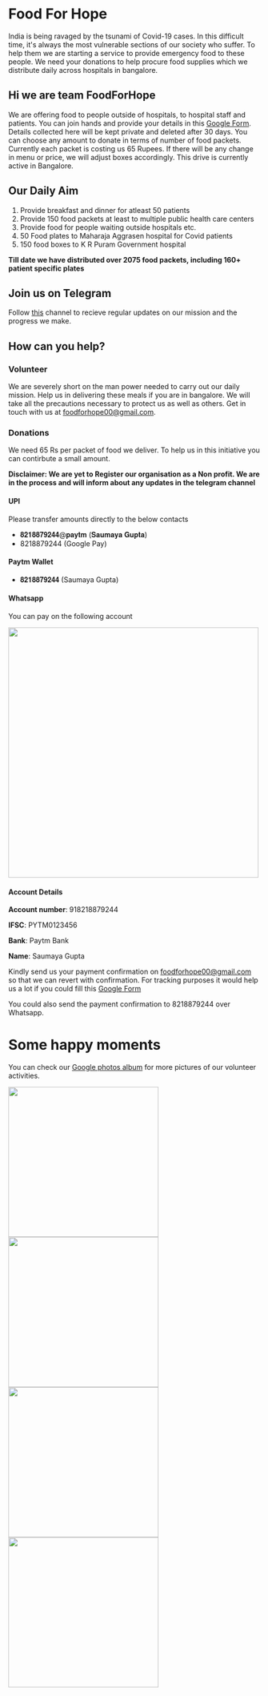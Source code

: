 # Food For Hope
India is being ravaged by the tsunami of Covid-19 cases. In this difficult time, it's always the most vulnerable sections of our society who suffer. To help them we are starting a service to provide emergency food to these people. We need your donations to help procure food supplies which we distribute daily across hospitals in bangalore.
## Hi we are team FoodForHope
We are offering food to people outside of hospitals, to hospital staff and patients. You can join hands and provide your details in this [Google Form](https://forms.gle/MrSGPGru2aURSCbA8). Details collected here will be kept private and deleted after 30 days. You can choose any amount to donate in terms of  number of food packets. Currently each packet is costing us 65 Rupees. If there will be any change in menu or price, we will adjust boxes accordingly. This drive is currently active in Bangalore.
## Our Daily Aim 
1. Provide breakfast and dinner for atleast 50 patients
2. Provide 150 food packets at least to multiple public health care centers
3. Provide food for people waiting outside hospitals etc. 
4. 50 Food plates to Maharaja Aggrasen hospital for Covid patients
5. 150 food boxes to K R Puram Government hospital 

__Till date we have distributed over 2075 food packets, including 160+ patient specific plates__

## Join us on Telegram
Follow [this](https://t.me/FoodForHope) channel to recieve regular updates on our mission and the progress we make. 

## How can you help?
### Volunteer
We are severely short on the man power needed to carry out our daily mission. Help us in delivering these meals if you are in bangalore. We will take all the precautions necessary to protect us as well as others. Get in touch with us at foodforhope00@gmail.com.
### Donations
We need 65 Rs per packet of food we deliver. To help us in this initiative you can contirbute a small amount. 

**Disclaimer: We are yet to Register our organisation as a Non profit. We are in the process and will inform about any updates in the telegram channel**

#### UPI
Please transfer amounts directly to the below contacts
- 𝟖𝟐𝟏𝟖𝟖𝟕𝟗𝟐𝟒𝟒@𝐩𝐚𝐲𝐭𝐦 (𝐒𝐚𝐮𝐦𝐚𝐲𝐚 𝐆𝐮𝐩𝐭𝐚) 
- 8218879244 (Google Pay)

#### Paytm Wallet
- 𝟖𝟐𝟏𝟖𝟖𝟕𝟗𝟐𝟒𝟒 (Saumaya Gupta)

#### Whatsapp
You can pay on the following account
<p float="left">
  <img src="https://user-images.githubusercontent.com/5796258/116341438-8df35b80-a7fe-11eb-8fbd-002fa4cfd23b.jpeg" width="500" />
</p>

#### Account Details

**Account number**: 918218879244

**IFSC**: PYTM0123456

**Bank**: Paytm Bank

**Name**: Saumaya Gupta

Kindly send us your payment confirmation on foodforhope00@gmail.com so that we can revert with confirmation. For tracking purposes it would help us a lot if you could fill this [Google Form](https://forms.gle/MrSGPGru2aURSCbA8)

You could also send the payment confirmation to 8218879244 over Whatsapp.

# Some happy moments
You can check our [Google photos album](https://photos.app.goo.gl/PUdDLUDadChEh1Hf9) for more pictures of our volunteer activities.


<p float="left">
  <img src="https://user-images.githubusercontent.com/5796258/116056156-1658eb80-a69b-11eb-8032-8abcfeb9c9cc.jpeg" width="300" />
  <img src="https://user-images.githubusercontent.com/5796258/116056069-ff19fe00-a69a-11eb-86b2-0c16ae8b4f79.jpeg" width="300" /> 
  <img src="https://user-images.githubusercontent.com/5796258/116056789-cd556700-a69b-11eb-89ba-038f017526a3.jpeg" width="300" />
  <img src="https://user-images.githubusercontent.com/5796258/116060212-4b673d00-a69f-11eb-9347-8341461ef971.jpeg" width="300" />
  
</p>



